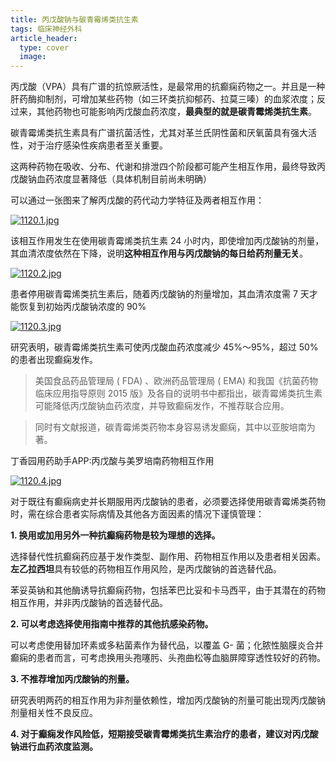 ```yaml
---
title: 丙戊酸钠与碳青霉烯类抗生素
tags: 临床神经外科
article_header:
  type: cover
  image:
---
```


丙戊酸（VPA）具有广谱的抗惊厥活性，是最常用的抗癫痫药物之一。并且是一种肝药酶抑制剂，可增加某些药物（如三环类抗抑郁药、拉莫三嗪）的血浆浓度；反过来，其他药物也可能影响丙戊酸血药浓度，**最典型的就是碳青霉烯类抗生素**。

<!--more-->

碳青霉烯类抗生素具有广谱抗菌活性，尤其对革兰氏阴性菌和厌氧菌具有强大活性，对于治疗感染性疾病患者至关重要。

这两种药物在吸收、分布、代谢和排泄四个阶段都可能产生相互作用，最终导致丙戊酸钠血药浓度显著降低（具体机制目前尚未明确）

可以通过一张图来了解丙戊酸的药代动力学特征及两者相互作用：

[![1120.1.jpg](https://s1.imagehub.cc/images/2021/11/20/1120.1.jpg)](https://www.imagehub.cc/image/7lKOF)

该相互作用发生在使用碳青霉烯类抗生素 24 小时内，即使增加丙戊酸钠的剂量，其血清浓度依然在下降，说明**这种相互作用与丙戊酸钠的每日给药剂量无关**。

[![1120.2.jpg](https://s1.imagehub.cc/images/2021/11/20/1120.2.jpg)](https://www.imagehub.cc/image/7lmCl)

患者停用碳青霉烯类抗生素后，随着丙戊酸钠的剂量增加，其血清浓度需 7 天才能恢复到初始丙戊酸钠浓度的 90%

[![1120.3.jpg](https://s1.imagehub.cc/images/2021/11/20/1120.3.jpg)](https://www.imagehub.cc/image/7lXtr)

研究表明，碳青霉烯类抗生素可使丙戊酸血药浓度减少 45%～95%，超过 50% 的患者出现癫痫发作。

> 美国食品药品管理局 ( FDA) 、欧洲药品管理局 ( EMA) 和我国《抗菌药物临床应用指导原则 2015 版》及各自的说明书中都指出，碳青霉烯类抗生素可能降低丙戊酸钠血药浓度，并导致癫痫发作，不推荐联合应用。

> 同时有文献报道，碳青霉烯类药物本身容易诱发癫痫，其中以亚胺培南为著。

丁香园用药助手APP:丙戊酸与美罗培南药物相互作用

[![1120.4.jpg](https://s1.imagehub.cc/images/2021/11/20/1120.4.jpg)](https://www.imagehub.cc/image/7lHrk)

对于既往有癫痫病史并长期服用丙戊酸钠的患者，必须要选择使用碳青霉烯类药物时，需在综合患者实际病情及其他各方面因素的情况下谨慎管理：

**1. 换用或加用另外一种抗癫痫药物是较为理想的选择。**

选择替代性抗癫痫药应基于发作类型、副作用、药物相互作用以及患者相关因素。**左乙拉西坦**具有较低的药物相互作用风险，是丙戊酸钠的首选替代品。

苯妥英钠和其他酶诱导抗癫痫药物，包括苯巴比妥和卡马西平，由于其潜在的药物相互作用，并非丙戊酸钠的首选替代品。

**2. 可以考虑选择使用指南中推荐的其他抗感染药物。**

可以考虑使用替加环素或多粘菌素作为替代品，以覆盖 G- 菌；化脓性脑膜炎合并癫痫的患者而言，可考虑换用头孢噻肟、头孢曲松等血脑屏障穿透性较好的药物。

**3. 不推荐增加丙戊酸钠的剂量。**

研究表明两药的相互作用为非剂量依赖性，增加丙戊酸钠的剂量可能出现丙戊酸钠剂量相关性不良反应。

**4. 对于癫痫发作风险低，短期接受碳青霉烯类抗生素治疗的患者，建议对丙戊酸钠进行血药浓度监测。**
